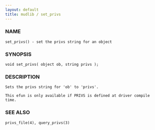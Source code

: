 ```yaml
---
layout: default
title: mudlib / set_privs
---
```






### NAME
    set_privs() - set the privs string for an object


### SYNOPSIS
    void set_privs( object ob, string privs );


### DESCRIPTION
    Sets the privs string for 'ob' to 'privs'.

    This efun is only available if PRIVS is defined at driver compile time.


### SEE ALSO
    privs_file(4), query_privs(3)




